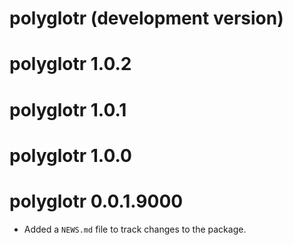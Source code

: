 # polyglotr (development version)

# polyglotr 1.0.2

# polyglotr 1.0.1

# polyglotr 1.0.0

# polyglotr 0.0.1.9000

* Added a `NEWS.md` file to track changes to the package.

